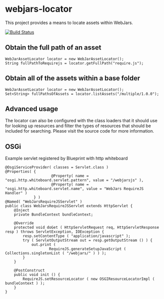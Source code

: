webjars-locator
===============

This project provides a means to locate assets within WebJars.

[![Build Status](https://travis-ci.org/webjars/webjars-locator.svg?branch=master)](https://travis-ci.org/webjars/webjars-locator)

Obtain the full path of an asset
--------------------------------

	WebJarAssetLocator locator = new WebJarAssetLocator();
	String fullPathToRequirejs = locator.getFullPath("require.js");
	
Obtain all of the assets within a base folder
---------------------------------------------
	
	WebJarAssetLocator locator = new WebJarAssetLocator();
	Set<String> fullPathsOfAssets = locator.listAssets("/multiple/1.0.0");

Advanced usage
--------------

The locator can also be configured with the class loaders that it should use for looking up resources and filter the types of resources that should be included for searching. Please visit the source code for more information.

OSGi
--------------

Example servlet registered by Blueprint with http whiteboard

    @OsgiServiceProvider( classes = Servlet.class )
    @Properties( {
                         @Property( name = "osgi.http.whiteboard.servlet.pattern", value = "/webjarsjs" ),
                         @Property( name = "osgi.http.whiteboard.servlet.name", value = "WebJars RequireJS Handler" )
                 } )
    @Named( "WebJarsRequireJSServlet" )
    public class WebJarsRequireJSServlet extends HttpServlet {
        @Inject
        private BundleContext bundleContext;

        @Override
        protected void doGet ( HttpServletRequest req, HttpServletResponse resp ) throws ServletException, IOException {
            resp.setContentType ( "application/javascript" );
            try ( ServletOutputStream out = resp.getOutputStream () ) {
                out.print (
                        RequireJS.generateSetupJavaScript ( Collections.singletonList ( "/webjars/" ) ) );
            }
        }

        @PostConstruct
        public void init () {
            RequireJS.setResourceLocator ( new OSGIResourceLocatorImpl ( bundleContext ) );
        }
    }
